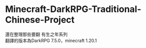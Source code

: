 # Minecraft-DarkRPG-Traditional-Chinese-Project  
還在整理那些要翻 有生之年系列  
翻譯的版本為DarkRPG 7.5.0，minecraft 1.20.1  
